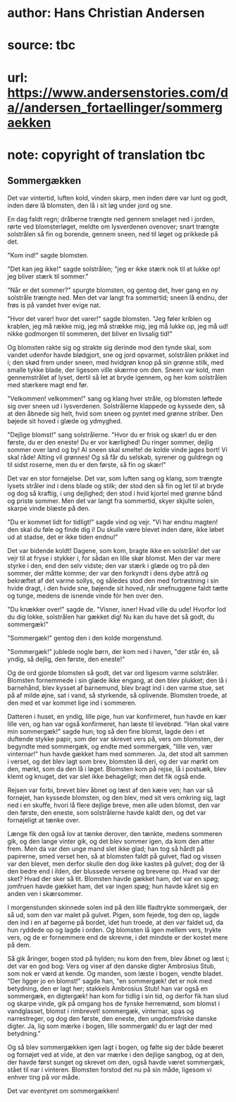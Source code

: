 # author: Hans Christian Andersen
# source: tbc
# url: https://www.andersenstories.com/da//andersen_fortaellinger/sommergaekken
# note: copyright of translation tbc

## Sommergækken 

Det var vintertid, luften kold, vinden skarp, men inden døre var lunt og
godt, inden døre lå blomsten, den lå i sit løg under jord og sne.

En dag faldt regn; dråberne trængte ned gennem snelaget ned i jorden,
rørte ved blomsterløget, meldte om lysverdenen ovenover; snart trængte
solstrålen så fin og borende, gennem sneen, ned til løget og prikkede på
det.

"Kom ind!" sagde blomsten.

"Det kan jeg ikke!" sagde solstrålen; "jeg er ikke stærk nok til at
lukke op! jeg bliver stærk til sommer."

"Når er det sommer?" spurgte blomsten, og gentog det, hver gang en ny
solstråle trængte ned. Men det var langt fra sommertid; sneen lå endnu,
der frøs is på vandet hver evige nat.

"Hvor det varer! hvor det varer!" sagde blomsten. "Jeg føler kriblen
og krablen, jeg må række mig, jeg må strække mig, jeg må lukke op, jeg
må ud! nikke godmorgen til sommeren, det bliver en livsalig tid!"

Og blomsten rakte sig og strakte sig derinde mod den tynde skal, som
vandet udenfor havde blødgjort, sne og jord opvarmet, solstrålen prikket
ind i; den skød frem under sneen, med hvidgrøn knop på sin grønne stilk,
med smalle tykke blade, der ligesom ville skærme om den. Sneen var kold,
men gennemstrålet af lyset, dertil så let at bryde igennem, og her kom
solstrålen med stærkere magt end før.

"Velkommen! velkommen!" sang og klang hver stråle, og blomsten løftede
sig over sneen ud i lysverdenen. Solstrålerne klappede og kyssede den,
så at den åbnede sig helt, hvid som sneen og pyntet med grønne striber.
Den bøjede sit hoved i glæde og ydmyghed.

"Dejlige blomst!" sang solstrålerne. "Hvor du er frisk og skær! du er
den første, du er den eneste! Du er vor kærlighed! Du ringer sommer,
dejlig sommer over land og by! Al sneen skal smelte! de kolde vinde
jages bort! Vi skal råde! Alting vil grønnes! Og så får du selskab,
syrener og guldregn og til sidst roserne, men du er den første, så fin
og skær!"

Det var en stor fornøjelse. Det var, som luften sang og klang, som
trængte lysets stråler ind i dens blade og stilk; der stod den så fin og
let til at bryde og dog så kraftig, i ung dejlighed; den stod i hvid
kjortel med grønne bånd og priste sommer. Men det var langt fra
sommertid, skyer skjulte solen, skarpe vinde blæste på den.

"Du er kommet lidt for tidligt!" sagde vind og vejr. "Vi har endnu
magten! den skal du føle og finde dig i! Du skulle være blevet inden
døre, ikke løbet ud at stadse, det er ikke tiden endnu!"

Det var bidende koldt! Dagene, som kom, bragte ikke en solstråle! det
var vejr til at fryse i stykker i, for sådan en lille skør blomst. Men
der var mere styrke i den, end den selv vidste; den var stærk i glæde og
tro på den sommer, der måtte komme; der var den forkyndt i dens dybe
attrå og bekræftet af det varme sollys, og således stod den med
fortrøstning i sin hvide dragt, i den hvide sne, bøjende sit hoved, når
snefnuggene faldt tætte og tunge, medens de isnende vinde fór hen over
den.

"Du knækker over!" sagde de. "Visner, isner! Hvad ville du ude!
Hvorfor lod du dig lokke, solstrålen har gækket dig! Nu kan du have det
så godt, du sommergæk!"

"Sommergæk!" gentog den i den kolde morgenstund.

"Sommergæk!" jublede nogle børn, der kom ned i haven, "der står én,
så yndig, så dejlig, den første, den eneste!"

Og de ord gjorde blomsten så godt, det var ord ligesom varme solstråler.
Blomsten fornemmede i sin glæde ikke engang, at den blev plukket; den lå
i barnehånd, blev kysset af barnemund, blev bragt ind i den varme stue,
set på af milde øjne, sat i vand, så styrkende, så oplivende. Blomsten
troede, at den med et var kommet lige ind i sommeren.

Datteren i huset, en yndig, lille pige, hun var konfirmeret, hun havde
en kær lille ven, og han var også konfirmeret, han læste til levebrød.
"Han skal være min sommergæk!" sagde hun; tog så den fine blomst,
lagde den i et duftende stykke papir, som der var skrevet vers på, vers
om blomsten, der begyndte med sommergæk, og endte med sommergæk, "lille
ven, vær vinternar!" hun havde gækket ham med sommeren. Ja, det stod
alt sammen i verset, og det blev lagt som brev, blomsten lå deri, og der
var mørkt om den, mørkt, som da den lå i løget. Blomsten kom på rejse,
lå i postsæk, blev klemt og knuget, det var slet ikke behageligt; men
det fik også ende.

Rejsen var forbi, brevet blev åbnet og læst af den kære ven; han var så
fornøjet, han kyssede blomsten, og den blev, med sit vers omkring sig,
lagt ned i en skuffe, hvori lå flere dejlige breve, men alle uden
blomst, den var den første, den eneste, som solstrålerne havde kaldt
den, og det var fornøjeligt at tænke over.

Længe fik den også lov at tænke derover, den tænkte, medens sommeren
gik, og den lange vinter gik, og det blev sommer igen, da kom den atter
frem. Men da var den unge mand slet ikke glad; han tog så hårdt på
papirerne, smed verset hen, så at blomsten faldt på gulvet, flad og
vissen var den blevet, men derfor skulle den dog ikke kastes på gulvet;
dog der lå den bedre end i ilden, der blussede versene og brevene op.
Hvad var der sket? Hvad der sker så tit. Blomsten havde gækket ham, det
var en spøg; jomfruen havde gækket ham, det var ingen spøg; hun havde
kåret sig en anden ven i skærsommer.

I morgenstunden skinnede solen ind på den lille fladtrykte sommergæk,
der så ud, som den var malet på gulvet. Pigen, som fejede, tog den op,
lagde den ind i en af bøgerne på bordet, idet hun troede, at den var
faldet ud, da hun ryddede op og lagde i orden. Og blomsten lå igen
mellem vers, trykte vers, og de er fornemmere end de skrevne, i det
mindste er der kostet mere på dem.

Så gik åringer, bogen stod på hylden; nu kom den frem, blev åbnet og
læst i; det var en god bog: Vers og viser af den danske digter Ambrosius
Stub, som nok er værd at kende. Og manden, som læste i bogen, vendte
bladet. "Der ligger jo en blomst!" sagde han, "en sommergæk! det er
nok med betydning, den er lagt her; stakkels Ambrosius Stub! han var
også en sommergæk, en digtergæk! han kom for tidlig i sin tid, og derfor
fik han slud og skarpe vinde, gik på omgang hos de fynske herremænd, som
blomst i vandglasset, blomst i rimbrevet! sommergæk, vinternar, spas og
narrestreger, og dog den første, den eneste, den ungdomsfriske danske
digter. Ja, lig som mærke i bogen, lille sommergæk! du er lagt der med
betydning."

Og så blev sommergækken igen lagt i bogen, og følte sig der både beæret
og fornøjet ved at vide, at den var mærke i den dejlige sangbog, og at
den, der havde først sunget og skrevet om den, også havde været
sommergæk, stået til nar i vinteren. Blomsten forstod det nu på sin
måde, ligesom vi enhver ting på vor måde.

Det var eventyret om sommergækken!
